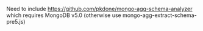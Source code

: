 Need to include https://github.com/pkdone/mongo-agg-schema-analyzer which requires MongoDB v5.0 (otherwise use mongo-agg-extract-schema-pre5.js)
